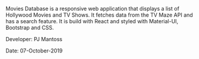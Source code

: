 Movies Database is a responsive web application that displays a list of Hollywood Movies and TV Shows. It fetches data from the TV Maze API and has a search feature. It is build with React and styled with Material-UI, Bootstrap and CSS.

Developer: PJ Mantoss

Date: 07-October-2019